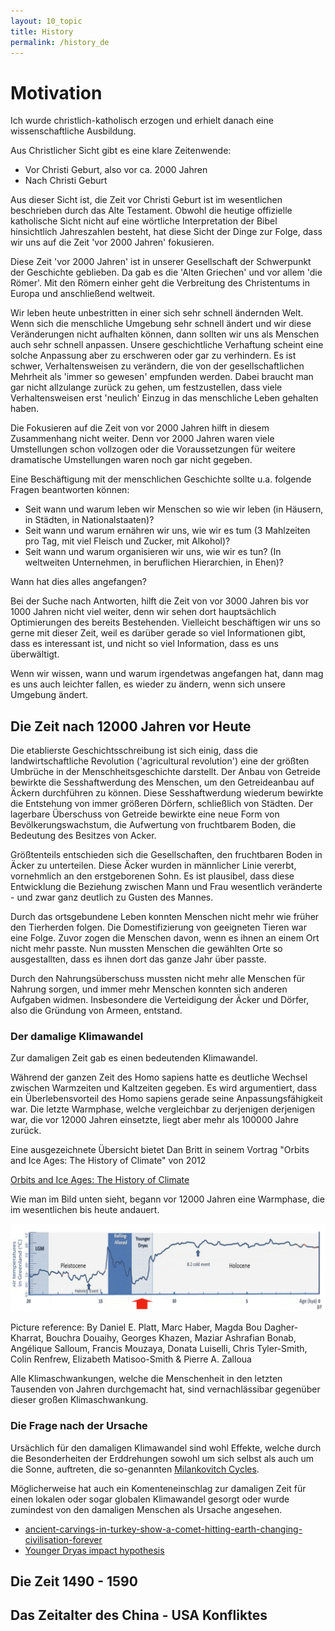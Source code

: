 ```yaml
---
layout: 10_topic
title: History
permalink: /history_de
---
```


# Motivation

Ich wurde christlich-katholisch erzogen und erhielt danach eine wissenschaftliche Ausbildung. 

Aus Christlicher Sicht gibt es eine klare Zeitenwende:
- Vor Christi Geburt, also vor ca. 2000 Jahren
- Nach Christi Geburt

Aus dieser Sicht ist, die Zeit vor Christi Geburt ist im wesentlichen beschrieben durch das Alte Testament. Obwohl die heutige offizielle katholische Sicht nicht auf eine wörtliche Interpretation der Bibel hinsichtlich Jahreszahlen besteht, hat diese Sicht der Dinge zur Folge, dass wir uns auf die Zeit 'vor 2000 Jahren' fokusieren.

Diese Zeit 'vor 2000 Jahren' ist in unserer Gesellschaft der Schwerpunkt der Geschichte geblieben. Da gab es die 'Alten Griechen' und vor allem 'die Römer'. Mit den Römern einher geht die Verbreitung des Christentums in Europa und anschließend weltweit.

Wir leben heute unbestritten in einer sich sehr schnell ändernden Welt. Wenn sich die menschliche Umgebung sehr schnell ändert und wir diese Veränderungen nicht aufhalten können, dann sollten wir uns als Menschen auch sehr schnell anpassen. Unsere geschichtliche Verhaftung scheint eine solche Anpassung aber zu erschweren oder gar zu verhindern. Es ist schwer, Verhaltensweisen zu verändern, die von der gesellschaftlichen Mehrheit als 'immer so gewesen' empfunden werden. Dabei braucht man gar nicht allzulange zurück zu gehen, um festzustellen, dass viele Verhaltensweisen erst 'neulich' Einzug in das menschliche Leben gehalten haben.

Die Fokusieren auf die Zeit von vor 2000 Jahren hilft in diesem Zusammenhang nicht weiter. Denn vor 2000 Jahren waren viele Umstellungen schon vollzogen oder die Voraussetzungen für weitere dramatische Umstellungen waren noch gar nicht gegeben.

Eine Beschäftigung mit der menschlichen Geschichte sollte u.a. folgende Fragen beantworten können:
- Seit wann und warum leben wir Menschen so wie wir leben (in Häusern, in Städten, in Nationalstaaten)?
- Seit wann und warum ernähren wir uns, wie wir es tum (3 Mahlzeiten pro Tag, mit viel Fleisch und Zucker, mit Alkohol)?
- Seit wann und warum organisieren wir uns, wie wir es tun? (In weltweiten Unternehmen, in beruflichen Hierarchien, in Ehen)?

Wann hat dies alles angefangen?

Bei der Suche nach Antworten, hilft die Zeit von vor 3000 Jahren bis vor 1000 Jahren nicht viel weiter, denn wir sehen dort hauptsächlich Optimierungen des bereits Bestehenden. Vielleicht beschäftigen wir uns so gerne mit dieser Zeit, weil es darüber gerade so viel Informationen gibt, dass es interessant ist, und nicht so viel Information, dass es uns überwältigt. 

Wenn wir wissen, wann und warum irgendetwas angefangen hat, dann mag es uns auch leichter fallen, es wieder zu ändern, wenn sich unsere Umgebung ändert.


## Die Zeit nach 12000 Jahren vor Heute

Die etablierste Geschichtsschreibung ist sich einig, dass die landwirtschaftliche Revolution ('agricultural revolution') eine der größten Umbrüche in der Menschheitsgeschichte darstellt.
Der Anbau von Getreide bewirkte die Sesshaftwerdung des Menschen, um den Getreideanbau auf Äckern durchführen zu können. Diese Sesshaftwerdung wiederum bewirkte die Entstehung von immer größeren Dörfern, schließlich von Städten.
Der lagerbare Überschuss von Getreide bewirkte eine neue Form von Bevölkerungswachstum, die Aufwertung von fruchtbarem Boden, die Bedeutung des Besitzes von Acker.

Größtenteils entschieden sich die Gesellschaften, den fruchtbaren Boden in Äcker zu unterteilen. Diese Äcker wurden in männlicher Linie vererbt, vornehmlich an den erstgeborenen Sohn.
Es ist plausibel, dass diese Entwicklung die Beziehung zwischen Mann und Frau wesentlich veränderte - und zwar ganz deutlich zu Gusten des Mannes. 

Durch das ortsgebundene Leben konnten Menschen nicht mehr wie früher den Tierherden folgen. Die Domestifizierung von geeigneten Tieren war eine Folge.
Zuvor zogen die Menschen davon, wenn es ihnen an einem Ort nicht mehr passte. Nun mussten Menschen die gewählten Orte so ausgestallten, dass es ihnen dort das ganze Jahr über passte. 

Durch den Nahrungsüberschuss mussten nicht mehr alle Menschen für Nahrung sorgen, und immer mehr Menschen konnten sich anderen Aufgaben widmen. Insbesondere die Verteidigung der Äcker und Dörfer, also die Gründung von Armeen, entstand.

### Der damalige Klimawandel

Zur damaligen Zeit gab es einen bedeutenden Klimawandel.

Während der ganzen Zeit des Homo sapiens hatte es deutliche Wechsel zwischen Warmzeiten und Kaltzeiten gegeben. Es wird argumentiert, dass ein Überlebensvorteil des Homo sapiens gerade seine Anpassungsfähigkeit war.
Die letzte Warmphase, welche vergleichbar zu derjenigen derjenigen war, die vor 12000 Jahren einsetzte, liegt aber mehr als 100000 Jahre zurück.

Eine ausgezeichnete Übersicht bietet Dan Britt in seinem Vortrag "Orbits and Ice Ages: The History of Climate" von 2012

[Orbits and Ice Ages: The History of Climate](https://www.youtube.com/watch?v=Yze1YAz_LYM)

Wie man im Bild unten sieht, begann vor 12000 Jahren eine Warmphase, die im wesentlichen bis heute andauert. 

![Evolution_of_temperature_in_the_Post-Glacial_period_according_to_Greenland_ice_cores](./assets/images/img_hist/Evolution_of_temperature_in_the_Post-Glacial_period_according_to_Greenland_ice_cores.jpg)

Picture reference: By Daniel E. Platt, Marc Haber, Magda Bou Dagher-Kharrat, Bouchra Douaihy, Georges Khazen, Maziar Ashrafian Bonab, Angélique Salloum, Francis Mouzaya, Donata Luiselli, Chris Tyler-Smith, Colin Renfrew, Elizabeth Matisoo-Smith &amp; Pierre A. Zalloua 

Alle Klimaschwankungen, welche die Menschenheit in den letzten Tausenden von Jahren durchgemacht hat, sind vernachlässibar gegenüber dieser großen Klimaschwankung. 


### Die Frage nach der Ursache


Ursächlich für den damaligen Klimawandel sind wohl Effekte, welche durch die Besonderheiten der Erddrehungen sowohl um sich selbst als auch um die Sonne, auftreten, die so-genannten [Milankovitch Cycles](https://en.wikipedia.org/wiki/Milankovitch_cycles).

Möglicherweise hat auch ein Komenteneinschlag zur damaligen Zeit für einen lokalen oder sogar globalen Klimawandel gesorgt oder wurde zumindest von den damaligen Menschen als Ursache angesehen.
- [ancient-carvings-in-turkey-show-a-comet-hitting-earth-changing-civilisation-forever](https://www.sciencealert.com/ancient-carvings-in-turkey-show-a-comet-hitting-earth-changing-civilisation-forever)
- [Younger Dryas impact hypothesis](https://en.wikipedia.org/wiki/Younger_Dryas_impact_hypothesis)




## Die Zeit 1490 - 1590




## Das Zeitalter des China - USA Konfliktes





